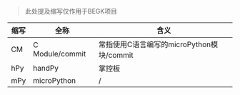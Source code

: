 > 此处提及缩写仅作用于BEGK项目

|缩写|全称|含义|
|-|-|-|
|CM|C Module/commit|常指使用C语言编写的microPython模块/commit|
|hPy|handPy|掌控板|
|mPy|microPython|/|